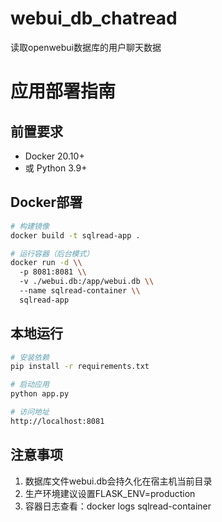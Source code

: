 # webui_db_chatread
读取openwebui数据库的用户聊天数据
# 应用部署指南

## 前置要求
- Docker 20.10+
- 或 Python 3.9+

## Docker部署
```bash
# 构建镜像
docker build -t sqlread-app .

# 运行容器（后台模式）
docker run -d \\
  -p 8081:8081 \\
  -v ./webui.db:/app/webui.db \\
  --name sqlread-container \\
  sqlread-app
```

## 本地运行
```bash
# 安装依赖
pip install -r requirements.txt

# 启动应用
python app.py

# 访问地址
http://localhost:8081
```

## 注意事项
1. 数据库文件webui.db会持久化在宿主机当前目录
2. 生产环境建议设置FLASK_ENV=production
3. 容器日志查看：docker logs sqlread-container
